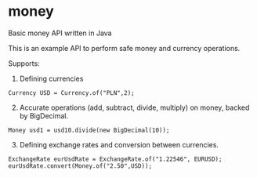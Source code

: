 # money
Basic money API written in Java

This is an example API to perform safe money and currency operations.

Supports:
1. Defining currencies
```
Currency USD = Currency.of("PLN",2);
```

2. Accurate operations (add, subtract, divide, multiply) on money, backed by BigDecimal.
```
Money usd1 = usd10.divide(new BigDecimal(10));
```

3. Defining exchange rates and conversion between currencies.
```
ExchangeRate eurUsdRate = ExchangeRate.of("1.22546", EURUSD);
eurUsdRate.convert(Money.of("2.50",USD));

```